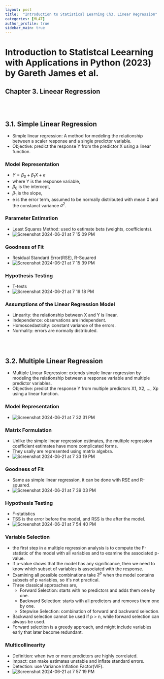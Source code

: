 ```yaml
---
layout: post
title:  "Introduction to Statistical Learning Ch3. Linear Regression"
categories: [ML4T]
author_profile: true
sidebar_main: true
---
```


# Introduction to Statistcal Leearning with Applications in Python (2023) by Gareth James et al.
## Chapter 3. Lineear Regression

<br><br>
## 3.1. Simple Linear Regression
- Simple linear regression: A method for medeling the relationship between a scaler response and a single predictor variable.
- Objective: predict the response Y from the predictor X using a linear function.

### Model Representation
- $Y = \beta_0 + \beta_1X + e$
- where Y is the response variable,
- $\beta_0$ is the intercept,
- $\beta_1$ is the slope,
- e is the error term, assumed to be normally distributed with mean 0 and the constanct variance $\sigma^2$.

### Parameter Estimation
- Least Squares Method: used to estimate beta (weights, coefficients).
- ![Screenshot 2024-06-21 at 7 15 09 PM](https://github.com/melody11sung/melody11sung.github.io/assets/125707768/4f434586-58e3-4033-be32-391d0d20024a)

### Goodness of Fit
- Residual Standard Error(RSE), R-Squared
- ![Screenshot 2024-06-21 at 7 15 39 PM](https://github.com/melody11sung/melody11sung.github.io/assets/125707768/e0e4e000-5181-428b-bfd9-8652c1b91d43)

### Hypothesis Testing
- T-tests
- ![Screenshot 2024-06-21 at 7 19 18 PM](https://github.com/melody11sung/melody11sung.github.io/assets/125707768/d133ce26-eb24-413f-be27-68160ae1ce07)

### Assumptions of the Linear Regression Model
- Linearity: the relationship between X and Y is linear.
- Independence: observations are independent.
- Homoscedasticity: constant variance of the errors.
- Normality: errors are normally distributed.

<br><br>
## 3.2. Multiple Linear Regression
- Multiple Linear Regression: extends simple linear regression by modeling the relationship between a response variable and multiple predictor variables.
- Objective: predict the response Y from multiple predictors X1, X2, ..., Xp using a linear function.

### Model Representation
- ![Screenshot 2024-06-21 at 7 32 31 PM](https://github.com/melody11sung/melody11sung.github.io/assets/125707768/0b698ad9-3e46-45b4-8e42-1bea34f9753a)

### Matrix Formulation
- Unlike the simple linear regression estimates, the multiple regression coefficient estimates have more complicated forms.
- They usally are represented using matrix algebra.
- ![Screenshot 2024-06-21 at 7 33 19 PM](https://github.com/melody11sung/melody11sung.github.io/assets/125707768/a4986f75-b6c9-4168-824e-42be57d43665)

### Goodness of Fit
- Same as simple linear regression, it can be done with RSE and R-squared.
- ![Screenshot 2024-06-21 at 7 39 03 PM](https://github.com/melody11sung/melody11sung.github.io/assets/125707768/a53f42b3-68d3-478b-b673-da66d7ea206b)

### Hypothesis Testing
- F-statistics
- TSS is the error before the model, and RSS is the after the model.
- ![Screenshot 2024-06-21 at 7 54 40 PM](https://github.com/melody11sung/melody11sung.github.io/assets/125707768/abfe9876-1ca9-464e-8936-e5bce1d0b9c1)

### Variable Selection
- the first step in a multiple regression analysis is to compute the F-statistic of the model with all variables and to examine the associated p-value.
- If p-value shows that the model has any significance, then we need to know which subset of variables is associated with the response.
- Examining all possible combinations take $2^p$ when the model contains subsets of p variables, so it's not practical.
- Three classical approaches are,
  - Forward Selection: starts with no predictors and adds them one by one.
  - Backward Selection: starts with all predictors and removes them one by one.
  - Stepwise Selection: combination of forward and backward selection.
- Backward selection cannot be used if p > n, while forward selection can always be used.
- Forward selection is a greedy approach, and might include variables early that later become redundant.

### Multicollinearity
- Definition: when two or more predictors are highly correlated.
- Impact: can make estimates unstable and inflate standard errors.
- Detection: use Variance Inflation Factor(VIF).
- ![Screenshot 2024-06-21 at 7 57 19 PM](https://github.com/melody11sung/melody11sung.github.io/assets/125707768/72dcb316-05ec-41fb-88a0-95e0512edfc9)



